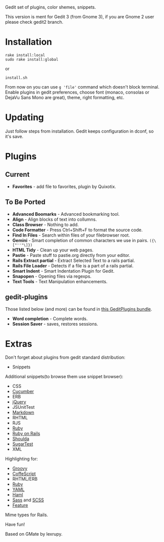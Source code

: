 Gedit set of plugins, color shemes, snippets.

This version is ment for Gedit 3 (from Gnome 3), if you are Gnome 2 user please check gedit2 branch.

# Installation

    rake install:local
    sudo rake install:global

or

    install.sh

From now on you can use `g 'file'` command which doesn't block terminal.
Enable plugins in gedit preferences, choose font (monaco, consolas or DejaVu Sans Mono are great), theme, right formatting, etc.

# Updating

Just follow steps from installation. Gedit keeps configuration in dconf, so it's save.

# Plugins

## Current
- **Favorites** - add file to favorites, plugin by Quixotix.

## To Be Ported
- **Advanced Boomarks** - Advanced bookmarking tool.
- **Align** - Align blocks of text into collumns.
- **Class Browser** - Nothing to add.
- **Code Formatter** - Press Ctrl+Shift+F to format the source code.
- **Find In Files** - Search within files of your filebrowser root.
- **Gemini** - Smart completion of common characters we use in pairs. `({\["''"\]})`
- **HTML Tidy** - Clean up your web pages.
- **Pastie** - Paste stuff to pastie.org directly from your editor.
- **Rails Extract partial** - Extract Selected Text to a rails partial.
- **Rails File Loader** - Detects if a file is a part of a rails partial.
- **Smart Indent** - Smart Indentation Plugin for Gedit.
- **Snapopen** - Opening files via regexps.
- **Text Tools** - Text Manipulation enhancements.

## gedit-plugins
Those listed below (and more) can be found in [this GeditPlugins bundle](http://live.gnome.org/GeditPlugins).

- **Word completion** - Complete words.
- **Session Saver** - saves, restores sessions.

# Extras

Don't forget about plugins from gedit standard distribution:

- Snippets

Additional snippets(to browse them use snippet browser):

- CSS
- [Cucumber]
- ERB
- [jQuery]
- JSUnitTest
- [Markdown]
- RHTML
- RJS
- [Ruby]
- [Ruby on Rails]
- [Shoulda]
- [SugarTest]
- XML

Highlighting for:

- [Groovy]
- [CoffeScript]
- RHTML/ERB
- [Ruby]
- [YAML]
- [Haml]
- [Sass] and [SCSS][Sass]
- [Feature][Cucumber]

Mime types for Rails.

Have fun!

Based on GMate by lexrupy.

[Groovy]: http://groovy.codehaus.org/
[Markdown]: http://daringfireball.net/projects/markdown/
[YAML]: http://www.yaml.org/ "YAML Ain't Markup Language"
[jQuery]: http://jquery.com/ "Easy, friendly and fast JavaScript library"
[SugarTest]: http://sugartest.scriptia.net/ "Testing framework for JavaScript"
[Ruby]: http://www.ruby-lang.org/
[Ruby on Rails]: http://rubyonrails.org/ "Web application framework written in Ruby"
[Cucumber]: http://cukes.info/ "Easy BDD tool"
[Shoulda]: http://thoughtbot.com/community/
[Haml]: http://haml-lang.com/
[Sass]: http://sass-lang.com/
[CoffeScript]: http://jashkenas.github.com/coffee-script/
